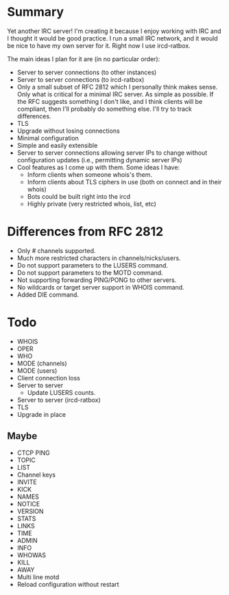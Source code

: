 # Summary

Yet another IRC server! I'm creating it because I enjoy working with IRC and I
thought it would be good practice. I run a small IRC network, and it would be
nice to have my own server for it. Right now I use ircd-ratbox.

The main ideas I plan for it are (in no particular order):

  * Server to server connections (to other instances)
  * Server to server connections (to ircd-ratbox)
  * Only a small subset of RFC 2812 which I personally think makes sense. Only
    what is critical for a minimal IRC server. As simple as possible. If the
    RFC suggests something I don't like, and I think clients will be compliant,
    then I'll probably do something else. I'll try to track differences.
  * TLS
  * Upgrade without losing connections
  * Minimal configuration
  * Simple and easily extensible
  * Server to server connections allowing server IPs to change without
    configuration updates (i.e., permitting dynamic server IPs)
  * Cool features as I come up with them. Some ideas I have:
    * Inform clients when someone whois's them.
    * Inform clients about TLS ciphers in use (both on connect and in their
      whois)
    * Bots could be built right into the ircd
    * Highly private (very restricted whois, list, etc)


# Differences from RFC 2812

  * Only # channels supported.
  * Much more restricted characters in channels/nicks/users.
  * Do not support parameters to the LUSERS command.
  * Do not support parameters to the MOTD command.
  * Not supporting forwarding PING/PONG to other servers.
  * No wildcards or target server support in WHOIS command.
  * Added DIE command.


# Todo

  * WHOIS
  * OPER
  * WHO
  * MODE (channels)
  * MODE (users)
  * Client connection loss
  * Server to server
    * Update LUSERS counts.
  * Server to server (ircd-ratbox)
  * TLS
  * Upgrade in place


## Maybe
  * CTCP PING
  * TOPIC
  * LIST
  * Channel keys
  * INVITE
  * KICK
  * NAMES
  * NOTICE
  * VERSION
  * STATS
  * LINKS
  * TIME
  * ADMIN
  * INFO
  * WHOWAS
  * KILL
  * AWAY
  * Multi line motd
  * Reload configuration without restart

